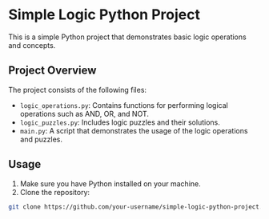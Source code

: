 # Simple Logic Python Project

This is a simple Python project that demonstrates basic logic operations and concepts.

## Project Overview

The project consists of the following files:

- `logic_operations.py`: Contains functions for performing logical operations such as AND, OR, and NOT.
- `logic_puzzles.py`: Includes logic puzzles and their solutions.
- `main.py`: A script that demonstrates the usage of the logic operations and puzzles.

## Usage

1. Make sure you have Python installed on your machine.
2. Clone the repository:

```bash
git clone https://github.com/your-username/simple-logic-python-project.git
